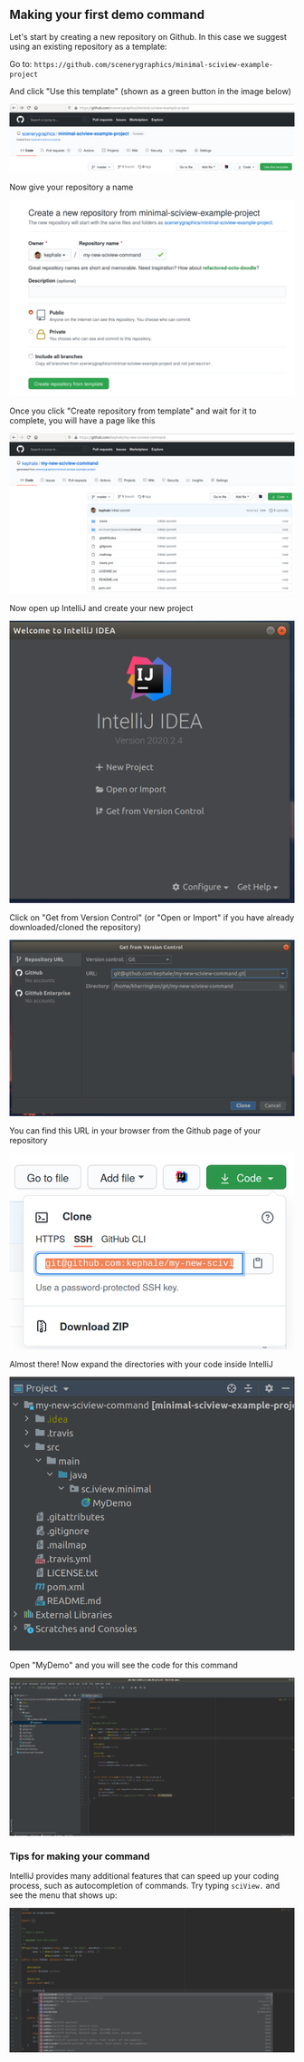 ## Making your first demo command

Let's start by creating a new repository on Github. In this case we suggest using an existing repository as a template:

Go to: `https://github.com/scenerygraphics/minimal-sciview-example-project`

And click "Use this template" (shown as a green button in the image below)

![](../.gitbook/assets/development/first-command/use-this-template.png)

Now give your repository a name

![](../.gitbook/assets/development/first-command/create-new-repository.png)

Once you click "Create repository from template" and wait for it to complete, you will have a page like this

![](../.gitbook/assets/development/first-command/new-repository.png)

Now open up IntelliJ and create your new project

![](../.gitbook/assets/development/first-command/new-intellij-project.png)

Click on "Get from Version Control" (or "Open or Import" if you have already downloaded/cloned the repository)

![](../.gitbook/assets/development/first-command/new-intellij-project-url.png)

You can find this URL in your browser from the Github page of your repository

![](../.gitbook/assets/development/first-command/repository-url.png)

Almost there! Now expand the directories with your code inside IntelliJ

![](../.gitbook/assets/development/first-command/expand-source-tree.png)

Open "MyDemo" and you will see the code for this command

![](../.gitbook/assets/development/first-command/source-MyDemo.png)

### Tips for making your command

IntelliJ provides many additional features that can speed up your coding process, such as autocompletion of commands. Try typing `sciView.` and see the menu that shows up:

![](../.gitbook/assets/development/first-command/auto-completion.png)
